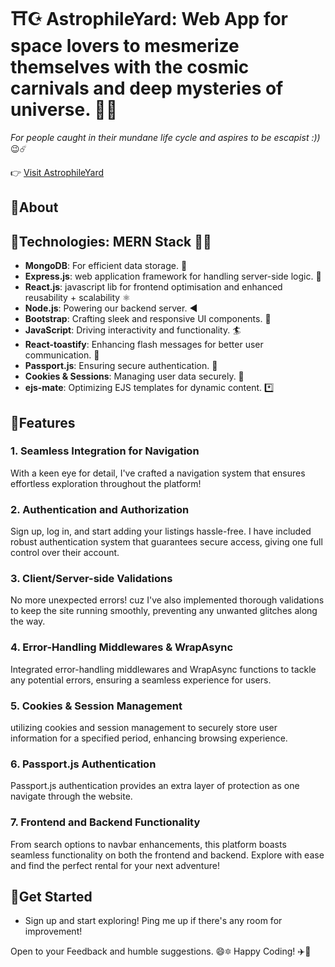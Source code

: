 # ⛩️☪️ AstrophileYard: Web App for space lovers to mesmerize themselves with the cosmic carnivals and deep mysteries of universe. 🌟🌊
  <em>For people caught in their mundane life cycle and aspires to be escapist :))</em> 😉☄️

👉 [Visit AstrophileYard](https://astrophileyard.onrender.com)

## 🎇About

## 🎇Technologies: <b>MERN Stack</b> 🧑‍💻

- **MongoDB**: For efficient data storage. 🏪
- **Express.js**: web application framework for handling server-side logic. 🧮
- **React.js**: javascript lib for frontend optimisation and enhanced reusability + scalability ⚛️
- **Node.js**: Powering our backend server. ◀️
- **Bootstrap**: Crafting sleek and responsive UI components. 🌙
- **JavaScript**: Driving interactivity and functionality. 🏄
- **React-toastify**: Enhancing flash messages for better user communication. 🔦
- **Passport.js**: Ensuring secure authentication. 🛂
- **Cookies & Sessions**: Managing user data securely. 🍪
- **ejs-mate**: Optimizing EJS templates for dynamic content. *️⃣
  
## 🎇Features

### 1. Seamless Integration for Navigation
With a keen eye for detail, I've crafted a navigation system that ensures effortless exploration throughout the platform!

### 2. Authentication and Authorization
Sign up, log in, and start adding your listings hassle-free. I have included robust authentication system that guarantees secure access, giving one full control over their account.

### 3. Client/Server-side Validations
No more unexpected errors! cuz I've also implemented thorough validations to keep the site running smoothly, preventing any unwanted glitches along the way.

### 4. Error-Handling Middlewares & WrapAsync
Integrated error-handling middlewares and WrapAsync functions to tackle any potential errors, ensuring a seamless experience for users.

### 5. Cookies & Session Management
 utilizing cookies and session management to securely store user information for a specified period, enhancing browsing experience.

### 6. Passport.js Authentication
 Passport.js authentication provides an extra layer of protection as one navigate through the website.

### 7. Frontend and Backend Functionality
From search options to navbar enhancements, this platform boasts seamless functionality on both the frontend and backend. Explore with ease and find the perfect rental for your next adventure!


## 🎇Get Started

-  Sign up and start exploring! Ping me up if there's any room for improvement!

Open to your Feedback and humble suggestions. 😄🔯 
Happy Coding! ✈️🌟
